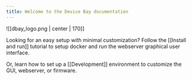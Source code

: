 ```yaml
---
title: Welcome to the Device Bay documentation
---
```


![[dbay_logo.png | center | 170]]


Looking for an easy setup with minimal customization? Follow the [[Install and run]] tutorial to setup docker and run the webserver graphical user interface. 

Or, learn how to set up a [[Development]] environment to customize the GUI, webserver, or firmware. 